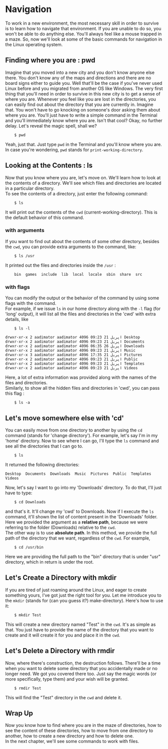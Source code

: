 # Navigation
To work in a new environment, the most necessary skill in order to survive is to learn how to navigate that environment. If you are unable to do so, you won't be able to do anything else. You'll always feel like a mouse trapped in a maze. So, now we'll look at some of the basic commands for navigation in the Linux operating system.

## Finding where you are : pwd
Imagine that you moved into a new city and you don't know anyone else there. You don't know any of the maps and directions and there are no board signs either to guide you. Well that'll be the case if you've never used Linux before and you migrated from another OS like Windows. The very first thing that you'll need in order to survive in this new city is to get a sense of where you are. Whenever you feel like you are lost in the directories, you can easily find out about the directory that you are currently in. Imagine that. You won't have to go knocking on someone's door asking them about where you are. You'll just have to write a simple command in the Terminal and you'll immediately know where you are. Isn't that cool? Okay, no further delay. Let's reveal the magic spell, shall we?
```
    $ pwd
```
Yeah, just that. Just type `pwd` in the Terminal and you'll know where you are. In case you're wondering, `pwd` stands for `print-working-directory`.

## Looking at the Contents : ls
Now that you know where you are, let's move on. We'll learn how to look at the contents of a directory. We'll see which files and directories are located in a particular directory.  
To see the contents of a directory, just enter the following command:
```
    $ ls
```
It will print out the contents of the `cwd` (current-working-directory). This is the default behavior of this command. 

### with arguments 
If you want to find out about the contents of some other directory, besides the `cwd`, you can provide extra arguments to the command, like:
```
    $ ls /usr
```
It printed out the files and directories inside the `/usr` :
```
    bin  games  include  lib  local  locale  sbin  share  src
```
### with flags
You can modify the output or the behavior of the command by using some flags with the command.  
For example, if we issue `ls` in our home directory along with the `-l` flag (for 'long' output), it will list all the files and directories in the 'cwd' with extra details, like
```
    $ ls -l
```
```
drwxr-xr-x 2 aadimator aadimator 4096 اپريل 21 09:23 Desktop
drwxr-xr-x 2 aadimator aadimator 4096 اپريل 21 09:23 Documents
drwxr-xr-x 2 aadimator aadimator 4096 اپريل 26 06:35 Downloads
drwxr-xr-x 2 aadimator aadimator 4096 اپريل 21 09:23 Music
drwxr-xr-x 3 aadimator aadimator 4096 اپريل 21 17:35 Pictures
drwxr-xr-x 2 aadimator aadimator 4096 اپريل 21 09:23 Public
drwxr-xr-x 2 aadimator aadimator 4096 اپريل 21 09:23 Templates
drwxr-xr-x 2 aadimator aadimator 4096 اپريل 21 09:23 Videos

```
Here, a lot of extra information was provided along with the names of the files and directories.  
Similarly, to show all the hidden files and directories in 'cwd', you can pass this flag :
```
    $ ls -a
```
## Let's move somewhere else with 'cd'
You can easily move from one directory to another by using the `cd` command (stands for 'change directory'). For example, let's say I'm in my 'home' directory. Now to see where I can go, I'll type the `ls` command and see all the directories that I can go to.
```
    $ ls
```
It returned the following directories:
```
Desktop  Documents  Downloads  Music  Pictures  Public  Templates  Videos
```
Now, let's say I want to go into my 'Downloads' directory. To do that, I'll just have to type:
```
    $ cd Downloads
```
and that's it. It'll change my 'cwd' to Downloads. Now if I execute the `ls` command, it'll shown the list of content present in the 'Downloads' folder. Here we provided the argument as a **relative path**, because we were referring to the folder (Downloads) relative to the `cwd`.  
The other way is to use **absolute path**. In this method, we provide the full path of the directory that we want, regardless of the `cwd`. For example, 
```
    $ cd /usr/bin
```
Here we are providing the full path to the "bin" directory that is under "usr" directory, which in return is under the root.

## Let's Create a Directory with mkdir
If you are tired of just roaming around the Linux, and eager to create something yours, I've got just the right tool for you. Let me introduce you to the `mkdir` (stands for (can you guess it?) make-directory). Here's how to use it:
```
    $ mkdir Test
```
This will create a new directory named "Test" in the `cwd`. It's as simple as that. You just have to provide the name of the directory that you want to create and it will create it for you and place it in the `cwd`.
## Let's Delete a Directory with rmdir
Now, where there's construction, the destruction follows. There'll be a time when you want to delete some directory that you accidentally made or no longer need. We got you covered there too. Just say the magic words (or more specifically, type them) and your wish will be granted. 
```
    $ rmdir Test
```
This will find the "Test" directory in the `cwd` and delete it.

## Wrap Up
Now you know how to find where you are in the maze of directories, how to see the content of these directories, how to move from one directory to another, how to create a new directory and how to delete one.  
In the next chapter, we'll see some commands to work with files.